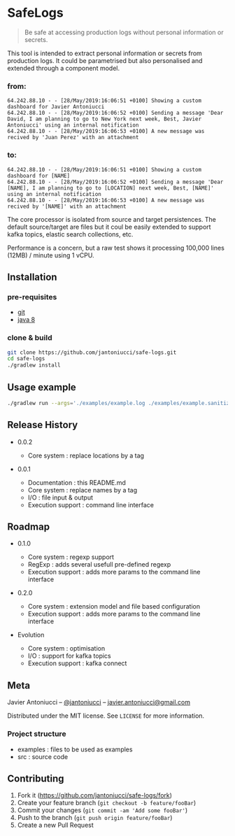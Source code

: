 # SafeLogs
> Be safe at accessing production logs without personal information or secrets.

This tool is intended to extract personal information or secrets from production logs. It could be parametrised but also personalised and extended through a component model.

### from:
```
64.242.88.10 - - [28/May/2019:16:06:51 +0100] Showing a custom dashboard for Javier Antoniucci
64.242.88.10 - - [28/May/2019:16:06:52 +0100] Sending a message 'Dear David, I am planning to go to New York next week, Best, Javier Antoniucci' using an internal notification
64.242.88.10 - - [28/May/2019:16:06:53 +0100] A new message was recived by 'Juan Perez' with an attachment
```
### to:
```
64.242.88.10 - - [28/May/2019:16:06:51 +0100] Showing a custom dashboard for [NAME]
64.242.88.10 - - [28/May/2019:16:06:52 +0100] Sending a message 'Dear [NAME], I am planning to go to [LOCATION] next week, Best, [NAME]' using an internal notification
64.242.88.10 - - [28/May/2019:16:06:53 +0100] A new message was recived by '[NAME]' with an attachment
```
The core processor is isolated from source and target persistences. The default source/target are files but it coul be easily extended to support kafka topics, elastic search collections, etc.

Performance is a concern, but a raw test shows it processing 100,000 lines (12MB) / minute using 1 vCPU.

## Installation
### pre-requisites
* [git](https://git-scm.com/book/en/v2/Getting-Started-Installing-Git)
* [java 8](https://openjdk.java.net/install/)
### clone & build
```sh
git clone https://github.com/jantoniucci/safe-logs.git
cd safe-logs
./gradlew install
```

## Usage example

```sh
./gradlew run --args='./examples/example.log ./examples/example.sanitized.log'
```

## Release History

* 0.0.2
    * Core system : replace locations by a tag

* 0.0.1
    * Documentation : this README.md
    * Core system : replace names by a tag
    * I/O : file input & output
    * Execution support : command line interface

## Roadmap

* 0.1.0
    * Core system : regexp support
    * RegExp : adds several usefull pre-defined regexp
    * Execution support : adds more params to the command line interface

* 0.2.0
    * Core system : extension model and file based configuration
    * Execution support : adds more params to the command line interface

* Evolution
    * Core system : optimisation
    * I/O : support for kafka topics
    * Execution support : kafka connect

## Meta

Javier Antoniucci – [@jantoniucci](https://twitter.com/jantoniucci) – javier.antoniucci@gmail.com

Distributed under the MIT license. See ``LICENSE`` for more information.

### Project structure

* examples : files to be used as examples
* src : source code

## Contributing

1. Fork it (<https://github.com/jantoniucci/safe-logs/fork>)
2. Create your feature branch (`git checkout -b feature/fooBar`)
3. Commit your changes (`git commit -am 'Add some fooBar'`)
4. Push to the branch (`git push origin feature/fooBar`)
5. Create a new Pull Request

